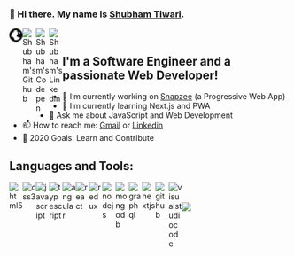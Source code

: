 ### 👋 Hi there. My name is [Shubham Tiwari](https://stiwari.netlify.app/).
<a href="https://stiwari.netlify.app/">
  <img align="left" alt="Shubham's Portfolio" width="24px" src="https://raw.githubusercontent.com/iconic/open-iconic/master/svg/globe.svg" />
</a>
<a href="https://github.com/stiwari-dev/">
  <img align="left" alt="Shubham's Github" width="24px" src="https://cdn.jsdelivr.net/npm/simple-icons@v3/icons/github.svg" />
</a>
<a href="https://codepen.io/stiwari-dev/">
  <img align="left" alt="Shubham's Codepen" width="24px" src="https://cdn.jsdelivr.net/npm/simple-icons@v3/icons/codepen.svg" />
</a>
<a href="https://linkedin.com/in/stiwari-dev/">
  <img align="left" alt="Shubham's Linkedin" width="24px" src="https://cdn.jsdelivr.net/npm/simple-icons@v3/icons/linkedin.svg" />
</a>

<br/>

## I'm a Software Engineer and a passionate Web Developer!
- 🔭 I’m currently working on [Snapzee](https://github.com/stiwari-dev/snapzee) (a Progressive Web App)
- 🌱 I’m currently learning Next.js and PWA
- 💬 Ask me about JavaScript and Web Development 
- 📫 How to reach me: [Gmail](shubham.tiwari1097@gmail.com) or [Linkedin](https://linkedin.com/in/stiwari-dev/)
- 🥅 2020 Goals: Learn and Contribute

## Languages and Tools:
<img align="left" alt="html5" width="24px" src="https://cdn.jsdelivr.net/npm/simple-icons@v3/icons/html5.svg" />
<img align="left" alt="css3" width="24px" src="https://cdn.jsdelivr.net/npm/simple-icons@v3/icons/css3.svg" />
<img align="left" alt="javascript" width="24px" src="https://cdn.jsdelivr.net/npm/simple-icons@v3/icons/javascript.svg" />
<img align="left" alt="typescript" width="24px" src="https://cdn.jsdelivr.net/npm/simple-icons@v3/icons/typescript.svg" />
<img align="left" alt="angular" width="24px" src="https://cdn.jsdelivr.net/npm/simple-icons@v3/icons/angular.svg" />
<img align="left" alt="react" width="24px" src="https://cdn.jsdelivr.net/npm/simple-icons@v3/icons/react.svg" />
<img align="left" alt="redux" width="24px" src="https://cdn.jsdelivr.net/npm/simple-icons@v3/icons/redux.svg" />
<img align="left" alt="nodejs" width="24px" src="https://cdn.jsdelivr.net/npm/simple-icons@v3/icons/node-dot-js.svg" />
<img align="left" alt="mongodb" width="24px" src="https://cdn.jsdelivr.net/npm/simple-icons@v3/icons/mongodb.svg" />
<img align="left" alt="graphql" width="24px" src="https://cdn.jsdelivr.net/npm/simple-icons@v3/icons/graphql.svg" />
<img align="left" alt="nextjs" width="24px" src="https://cdn.jsdelivr.net/npm/simple-icons@v3/icons/next-dot-js.svg" />
<img align="left" alt="github" width="24px" src="https://cdn.jsdelivr.net/npm/simple-icons@v3/icons/github.svg" />
<img align="left" alt="visualstudiocode" width="24px" src="https://cdn.jsdelivr.net/npm/simple-icons@v3/icons/visualstudiocode.svg" />

<br/>
<br/>

<img align="center" src="https://github-readme-stats.vercel.app/api/top-langs/?username=stiwari-dev&theme=tokyonight&hide_langs_below=0&layout=compact" />
